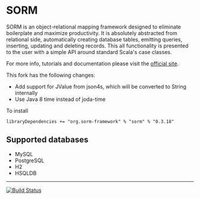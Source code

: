 # SORM

SORM is an object-relational mapping framework designed to eliminate boilerplate and maximize productivity. 
It is absolutely abstracted from relational side, automatically creating database tables,
  emitting queries, inserting, updating and deleting records. 
This all functionality is presented to the user with a simple API around standard Scala's case classes. 

For more info, tutorials and documentation please visit the [official site](http://sorm-framework.org).

This fork has the following changes:

- Add support for JValue from json4s, which will be converted to String internally
- Use Java 8 time instead of joda-time

To install

    libraryDependencies += "org.sorm-framework" % "sorm" % "0.3.18"

## Supported databases

* MySQL
* PostgreSQL
* H2
* HSQLDB


---

[![Build Status](https://travis-ci.org/sorm/sorm.png?branch=master)](https://travis-ci.org/sorm/sorm)
